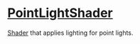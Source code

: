 # [PointLightShader](PointLightShader.hpp)

[Shader](../../Shader.md) that applies lighting for point lights.
